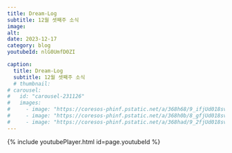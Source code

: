 ```yaml
---
title: Dream-Log
subtitle: 12월 셋째주 소식
image:
alt: 
date: 2023-12-17
category: blog
youtubeId: nlG0UmfD0ZI

caption:
  title: Dream-Log
  subtitle: 12월 셋째주 소식
  # thumbnail:
# carousel:
#   id: "carousel-231126"
#   images:
#     - image: "https://coresos-phinf.pstatic.net/a/368h68/9_ifjUd018svcewfdm4s3ggvn_f0v73q.jpg?type=e1920_std&cors=band"
#     - image: "https://coresos-phinf.pstatic.net/a/368h0b/8_gfjUd018svca5bgqn5qbkuf_f0v73q.jpg?type=e1920_std&cors=band"
#     - image: "https://coresos-phinf.pstatic.net/a/368had/9_2fjUd018svc1piundd24rb0p_f0v73q.jpg?type=e1920_std&cors=band"
---
```

{% include youtubePlayer.html id=page.youtubeId %}

<!-- *** 새가족 수료: 강미선 집사**
{% include carousel.html id=page.carousel.id %} -->

